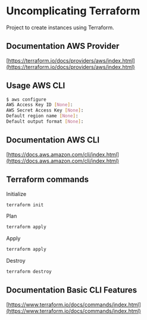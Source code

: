 # Uncomplicating Terraform 

Project to create instances using Terraform.

## Documentation AWS Provider

[https://terraform.io/docs/providers/aws/index.html](https://terraform.io/docs/providers/aws/index.html)

## Usage AWS CLI

```bash
$ aws configure
AWS Access Key ID [None]:
AWS Secret Access Key [None]:
Default region name [None]:
Default output format [None]:
```
## Documentation AWS CLI

[https://docs.aws.amazon.com/cli/index.html](https://docs.aws.amazon.com/cli/index.html)

## Terraform commands

Initialize

```bash
terraform init
```

Plan

```bash
terraform apply
```

Apply

```bash
terraform apply
```

Destroy

```bash
terraform destroy
```

## Documentation Basic CLI Features

[https://www.terraform.io/docs/commands/index.html](https://www.terraform.io/docs/commands/index.html)
